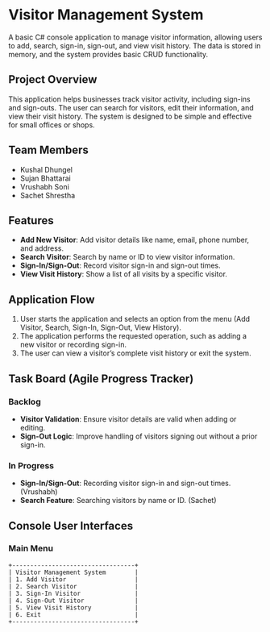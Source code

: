 # Visitor Management System

A basic C# console application to manage visitor information, allowing users to add, search, sign-in, sign-out, and view visit history. The data is stored in memory, and the system provides basic CRUD functionality.

## Project Overview

This application helps businesses track visitor activity, including sign-ins and sign-outs. The user can search for visitors, edit their information, and view their visit history. The system is designed to be simple and effective for small offices or shops.

## Team Members

- Kushal Dhungel
- Sujan Bhattarai
- Vrushabh Soni
- Sachet Shrestha

## Features

- **Add New Visitor**: Add visitor details like name, email, phone number, and address.
- **Search Visitor**: Search by name or ID to view visitor information.
- **Sign-In/Sign-Out**: Record visitor sign-in and sign-out times.
- **View Visit History**: Show a list of all visits by a specific visitor.

## Application Flow

1. User starts the application and selects an option from the menu (Add Visitor, Search, Sign-In, Sign-Out, View History).
2. The application performs the requested operation, such as adding a new visitor or recording sign-in.
3. The user can view a visitor’s complete visit history or exit the system.

## Task Board (Agile Progress Tracker)

### Backlog

- **Visitor Validation**: Ensure visitor details are valid when adding or editing.
- **Sign-Out Logic**: Improve handling of visitors signing out without a prior sign-in.

### In Progress

- **Sign-In/Sign-Out**: Recording visitor sign-in and sign-out times. (Vrushabh)
- **Search Feature**: Searching visitors by name or ID. (Sachet)


## Console User Interfaces

### Main Menu
```plaintext
+----------------------------------+
| Visitor Management System        |
| 1. Add Visitor                   |
| 2. Search Visitor                |
| 3. Sign-In Visitor               |
| 4. Sign-Out Visitor              |
| 5. View Visit History            |
| 6. Exit                          |
+----------------------------------+
